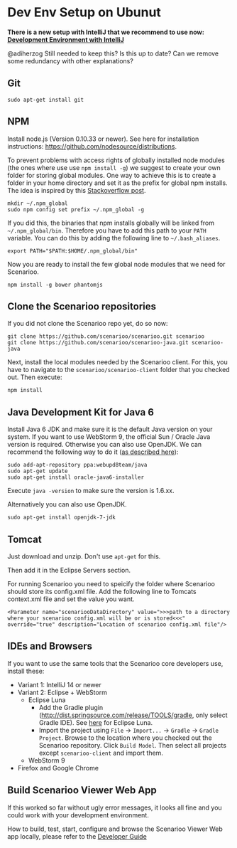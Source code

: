 # Dev Env Setup on Ubunut

**There is a new setup with IntelliJ that we recommend to use now: [Development Environment with IntelliJ](Development-Environment-with-IntelliJ.md)**

@adiherzog Still needed to keep this? Is this up to date? Can we remove some redundancy with other explanations?

## Git

```
sudo apt-get install git
```

## NPM

Install node.js (Version 0.10.33 or newer). See here for installation instructions: https://github.com/nodesource/distributions.

To prevent problems with access rights of globally installed node modules (the ones where use use `npm install -g`) we suggest to create your own folder for storing global modules. One way to achieve this is to create a folder in your home directory and set it as the prefix for global npm installs. The idea is inspired by this [Stackoverflow post](http://stackoverflow.com/a/21712034/581553).

```
mkdir ~/.npm_global
sudo npm config set prefix ~/.npm_global -g
```

If you did this, the binaries that npm installs globally will be linked from `~/.npm_global/bin`. Therefore you have to add this path to your `PATH` variable. You can do this by adding the following line to `~/.bash_aliases`.

```
export PATH="$PATH:$HOME/.npm_global/bin"
```

Now you are ready to install the few global node modules that we need for Scenarioo.

```
npm install -g bower phantomjs
```

## Clone the Scenarioo repositories

If you did not clone the Scenarioo repo yet, do so now:

```
git clone https://github.com/scenarioo/scenarioo.git scenarioo
git clone https://github.com/scenarioo/scenarioo-java.git scenarioo-java
```

Next, install the local modules needed by the Scenarioo client. For this, you have to navigate to the `scenarioo/scenarioo-client` folder that you checked out. Then execute:

```
npm install
```

## Java Development Kit for Java 6

Install Java 6 JDK and make sure it is the default Java version on your system. If you want to use WebStorm 9, the official Sun / Oracle Java version is required. Otherwise you can also use OpenJDK. We can recommend the following way to do it ([as described here](http://www.webupd8.org/2012/01/install-oracle-java-jdk-7-in-ubuntu-via.html)):

```
sudo add-apt-repository ppa:webupd8team/java
sudo apt-get update
sudo apt-get install oracle-java6-installer
```

Execute `java -version` to make sure the version is 1.6.xx.

Alternatively you can also use OpenJDK.

```
sudo apt-get install openjdk-7-jdk
```

## Tomcat

Just download and unzip. Don't use `apt-get` for this.

Then add it in the Eclipse Servers section.

For running Scenarioo you need to speicify the folder where Scenarioo should store its config.xml file. Add the following line to Tomcats context.xml file and set the value you want.

```
<Parameter name="scenariooDataDirectory" value=">>>path to a directory where your scenarioo config.xml will be or is stored<<<" override="true" description="Location of scenarioo config.xml file"/>
```

## IDEs and Browsers

If you want to use the same tools that the Scenarioo core developers use, install these:

* Variant 1: IntelliJ 14 or newer
* Variant 2: Eclipse + WebStorm
  * Eclipse Luna
    * Add the Gradle plugin (http://dist.springsource.com/release/TOOLS/gradle, only select Gradle IDE). See [here](http://marketplace.eclipse.org/content/gradle-integration-eclipse-44#.VHuc2zGG88q) for Eclipse Luna.
    * Import the project using `File` -> `Import...` -> `Gradle` -> `Gradle Project`. Browse to the location where you checked out the Scenarioo repository. Click `Build Model`. Then select all projects except `scenarioo-client` and import them.
  * WebStorm 9
* Firefox and Google Chrome

## Build Scenarioo Viewer Web App

If this worked so far without ugly error messages, it looks all fine and you could work with your development environment. 

How to build, test, start, configure and browse the Scenarioo Viewer Web app locally, please refer to the [Developer Guide](Developer-Guide.md)
